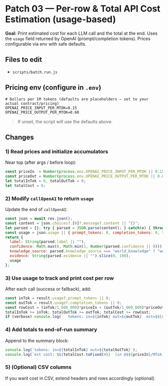 
# Patch 03 — Per-row & Total API Cost Estimation (usage-based)

**Goal:** Print estimated cost for each LLM call and the total at the end. Uses the `usage` field returned by OpenAI (prompt/completion tokens). Prices configurable via env with safe defaults.

## Files to edit
- `scripts/batch.run.js`

## Pricing env (configure in `.env`)
```env
# Dollars per 1M tokens (defaults are placeholders — set to your actual contract/pricing)
OPENAI_PRICE_INPUT_PER_MTOK=0.15
OPENAI_PRICE_OUTPUT_PER_MTOK=0.60
```
> If unset, the script will use the defaults above.

## Changes

### 1) Read prices and initialize accumulators
Near top (after args / before loop):
```js
const priceIn  = Number(process.env.OPENAI_PRICE_INPUT_PER_MTOK || 0.15);
const priceOut = Number(process.env.OPENAI_PRICE_OUTPUT_PER_MTOK || 0.60);
let totalInTok = 0, totalOutTok = 0;
let totalCost = 0;
```

### 2) Modify `callOpenAI` to return `usage`
Update the end of `callOpenAI`:
```js
const json = await res.json();
const content = json.choices?.[0]?.message?.content || "{}";
let parsed = {}; try { parsed = JSON.parse(content); } catch(e) { throw new Error("Failed to parse JSON from model"); }
const usage = json.usage || { prompt_tokens: 0, completion_tokens: 0, total_tokens: 0 };
return {
  label: String(parsed.label || ""),
  confidence: Math.max(0, Math.min(1, Number(parsed.confidence || 0))),
  knowledge_source: parsed.knowledge_source === "world_knowledge" ? "world_knowledge" : "text_clues",
  evidence: String(parsed.evidence || "").slice(0, 100),
  usage
};
```

### 3) Use usage to track and print cost per row
After each call (success or fallback), add:
```js
const inTok = result.usage?.prompt_tokens || 0;
const outTok = result.usage?.completion_tokens || 0;
const rowCost = (inTok/1_000_000)*priceIn + (outTok/1_000_000)*priceOut;
totalInTok += inTok; totalOutTok += outTok; totalCost += rowCost;
if (verbose) console.log(`  tokens: in=${inTok} out=${outTok}  est=$${rowCost.toFixed(6)}`);
```

### 4) Add totals to end-of-run summary
Append to the summary block:
```js
console.log(`tokens: in=${totalInTok} out=${totalOutTok}`);
console.log(`est cost: $${totalCost.toFixed(4)}  (in @$${priceIn}/MTok, out @$${priceOut}/MTok)`);
```

### 5) (Optional) CSV columns
If you want cost in CSV, extend headers and rows accordingly (optional).
